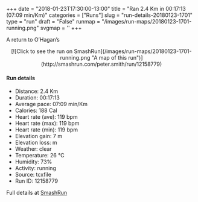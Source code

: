 +++
date = "2018-01-23T17:30:00-13:00"
title = "Ran 2.4 Km in 00:17:13 (07:09 min/Km)"
categories = ["Runs"]
slug = "run-details-20180123-1701"
type = "run"
draft = "False"
runmap = "/images/run-maps/20180123-1701-running.png"
svgmap = '<polyline points="49 100, 51 97, 52 93, 51 95, 52 95, 52 95, 53 93, 54 91, 54 89, 54 87, 55 86, 57 82, 53 81, 51 81, 48 81, 46 79, 44 76, 44 72, 44 71, 43 67, 43 64, 41 58, 41 58, 43 55, 44 53, 46 51, 50 47, 50 45, 54 38, 55 36, 54 36, 60 26, 59 25, 59 25, 55 24, 53 23, 52 22, 54 18, 54 16, 54 15, 55 13, 54 12, 55 11, 55 11, 57 9, 57 8, 57 7, 58 5, 58 2, 60 0">'
+++

A return to O’Hagan’s 

<!--more-->

<center>
[![Click to see the run on SmashRun](/images/run-maps/20180123-1701-running.png "A map of this run")](http://smashrun.com/peter.smith/run/12158779)
</center>

#### Run details

* Distance: 2.4 Km
* Duration: 00:17:13
* Average pace: 07:09 min/Km
* Calories: 188 Cal
* Heart rate (ave): 119 bpm
* Heart rate (max): 119 bpm
* Heart rate (min): 119 bpm
* Elevation gain: 7 m
* Elevation loss:  m
* Weather: clear
* Temperature: 26 &deg;C
* Humidity: 73%
* Activity: running
* Source: tcxfile
* Run ID: 12158779

Full details at [SmashRun](http://smashrun.com/peter.smith/run/12158779)